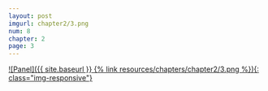 ```yaml
---
layout: post
imgurl: chapter2/3.png
num: 8
chapter: 2
page: 3
---
```


[![Panel]({{ site.baseurl }} {% link resources/chapters/chapter2/3.png %}){: class="img-responsive"}]({{page.previous.url}}#panel)